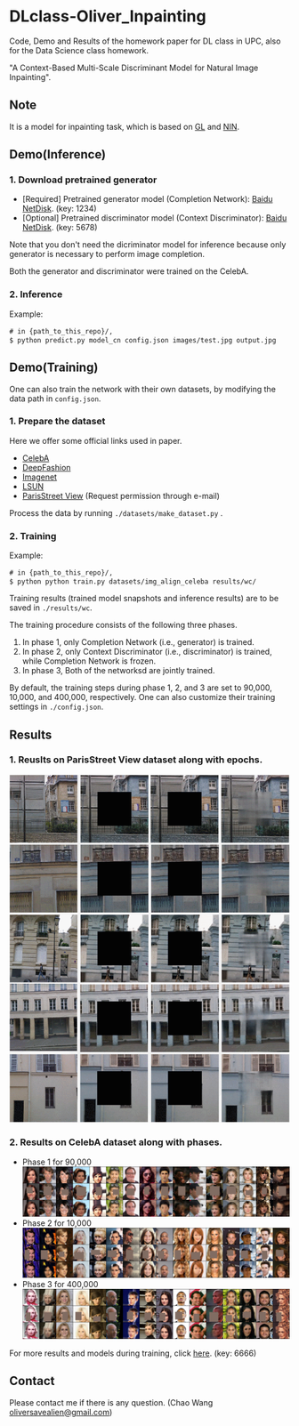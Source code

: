 # DLclass-Oliver_Inpainting
Code, Demo and Results of the homework paper for DL class in UPC, also for the Data Science class homework.

"A Context-Based Multi-Scale Discriminant Model for Natural Image Inpainting".

## Note
It is a model for inpainting task, which is based on [GL](https://dl.acm.org/doi/abs/10.1145/3072959.3073659) and [NIN](https://arxiv.org/abs/1312.4400).

## Demo(Inference)
### 1. Download pretrained generator

* [Required] Pretrained generator model (Completion Network): [Baidu NetDisk](https://pan.baidu.com/s/1J8rrUW8K0Cw2L94sgMI-vQ). (key: 1234)
* [Optional] Pretrained discriminator model (Context Discriminator): [Baidu NetDisk](https://pan.baidu.com/s/1r2T4AKA0S96q0HqV62SC3g). (key: 5678)

Note that you don't need the dicriminator model for inference because only generator is necessary to perform image completion.

Both the generator and discriminator were trained on the CelebA. 

### 2. Inference
Example:
```
# in {path_to_this_repo}/,
$ python predict.py model_cn config.json images/test.jpg output.jpg
```

## Demo(Training)

One can also train the network with their own datasets, by modifying the data path in `config.json`.

### 1. Prepare the dataset
Here we offer some official links used in paper.
* [CelebA](http://mmlab.ie.cuhk.edu.hk/projects/CelebA.html)
* [DeepFashion](http://mmlab.ie.cuhk.edu.hk/projects/DeepFashion.html)
* [Imagenet](http://www.image-net.org/)
* [LSUN](https://www.yf.io/p/lsun)
* [ParisStreet View](https://github.com/pathak22/context-encoder#6-paris-street-view-dataset) (Request permission through e-mail)

Process the data by running `./datasets/make_dataset.py` .

### 2. Training
Example:
```
# in {path_to_this_repo}/,
$ python python train.py datasets/img_align_celeba results/wc/
```
Training results (trained model snapshots and inference results) are to be saved in `./results/wc`.

The training procedure consists of the following three phases.

1. In phase 1, only Completion Network (i.e., generator) is trained.
2. In phase 2, only Context Discriminator (i.e., discriminator) is trained, while Completion Network is frozen.
3. In phase 3, Both of the networksd are jointly trained.

By default, the training steps during phase 1, 2, and 3 are set to 90,000, 10,000, and 400,000, respectively. 
One can also customize their training settings in `./config.json`.

## Results
### 1. Reuslts on ParisStreet View dataset along with epochs.
![All text](https://github.com/Oliiveralien/DLclass-Oliver_Inpainting/blob/master/images/GIF%202020-8-20%2010-56-41.gif)
### 2. Results on CelebA dataset along with phases.
* Phase 1 for 90,000
![All text](https://github.com/Oliiveralien/DLclass-Oliver_Inpainting/blob/master/images/phase1_step9000.png)
* Phase 2 for 10,000
![All text](https://github.com/Oliiveralien/DLclass-Oliver_Inpainting/blob/master/images/phase2_step1000.png)
* Phase 3 for 400,000
![All text](https://github.com/Oliiveralien/DLclass-Oliver_Inpainting/blob/master/images/phase3_step40000.png)

For more results and models during training, click [here](https://pan.baidu.com/s/1dFI-yhNvX0br5cMRNj07cA). (key: 6666)

## Contact
Please contact me if there is any question. (Chao Wang oliversavealien@gmail.com)

